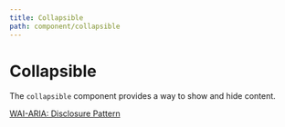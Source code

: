 ```yaml
---
title: Collapsible
path: component/collapsible
---
```


# Collapsible

The `collapsible` component provides a way to show and hide content.

[WAI-ARIA: Disclosure Pattern](https://www.w3.org/WAI/ARIA/apg/patterns/disclosure/)
